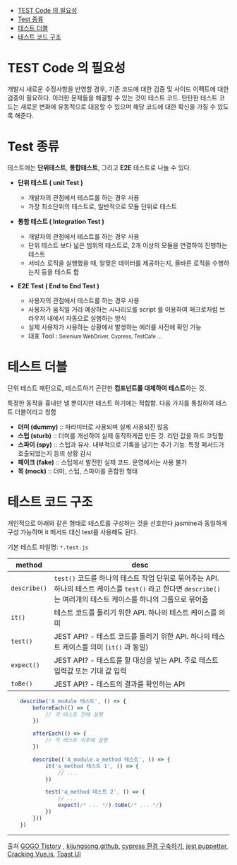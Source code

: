 - [TEST Code 의 필요성](#test-code-의-필요성)
- [Test 종류](#test-종류)
- [테스트 더블](#테스트-더블)
- [테스트 코드 구조](#테스트-코드-구조)

# TEST Code 의 필요성

개발시 새로운 수정사항을 반영할 경우, 기존 코드에 대한 검증 및 사이드 이펙트에 대한 검증이 필요하다. 이러한 문제들을 해결할 수 있는 것이 테스트 코드. 탄탄한 테스트 코드는 새로운 변화에 유동적으로 대응할 수 있으며 해당 코드에 대한 확신을 가질 수 있도록 해준다.

# Test 종류

테스트에는 **단위테스트**, **통합테스트**, 그리고 **E2E** 테스트로 나눌 수 있다.

* **단위 테스트 ( unit Test )**
  * 개발자의 관점에서 테스트를 하는 경우 사용
  * 가장 최소단위의 테스트로, 일반적으로 모듈 단위로 테스트

* **통합 테스트 ( Integration Test )**
  * 개발자의 관점에서 테스트를 하는 경우 사용
  * 단위 테스트 보다 넓은 범위의 테스트로, 2개 이상의 모듈을 연결하여 진행하는 테스트
  * 서비스 로직을 실행했을 때, 알맞은 데이터를 제공하는지, 올바른 로직을 수행하는지 등을 테스트 함

* **E2E Test ( End to End Test )** 
  * 사용자의 관점에서 테스트를 하는 경우 사용
  * 사용자가 움직일 거라 예상하는 시나리오를 script 를 이용하여 매크로처럼 브라우저 내에서 자동으로 실행하는 방식
  * 실제 사용자가 사용하는 상황에서 발생하는 에러를 사전에 확인 가능
  * 대표 Tool : <small>Selenium WebDriver, Cypress, TestCafe ...</small>

# 테스트 더블

단위 테스트 패턴으로, 테스트하기 곤란한 **컴포넌트를 대체하여 테스트**하는 것.

특정한 동작을 흉내만 낼 뿐이지만 테스트 하기에는 적합함. 다음 가지를 통칭하여 테스트 더블이라고 칭함

* **더미 (dummy)** :: 파라미터로 사용되며 실제 사용되진 않음
* **스텁 (sturb)** :: 더미를 개선하여 실제 동작하게끔 만든 것. 리턴 값을 하드 코딩함
* **스파이 (spy)** :: 스텁과 유사. 내부적으로 기록을 남기는 추가 기능. 특정 메서드가 호출되었는지 등의 상황 감시
* **페이크 (fake)** :: 스텁에서 발전한 실제 코드. 운영에서는 사용 불가
* **목 (mock)** :: 더미, 스텁, 스파이를 혼합한 형태


# 테스트 코드 구조

개인적으로 아래와 같은 형태로 테스트를 구성하는 것을 선호한다 jasmine과 동일하게 구성 가능하며 it 메서드 대신 test를 사용해도 된다.

기본 테스트 파일명: `*.test.js`

| method       | desc                                                                                                                                                                   |
| ------------ | ---------------------------------------------------------------------------------------------------------------------------------------------------------------------- |
| `describe()` | `test()` 코드를 하나의 테스트 작업 단위로 묶어주는 API.<br>하나의 테스트 케이스를 `test()` 라고 한다면 `describe()` 는 여러개의 테스트 케이스를 하나의 그룹으로 묶어줌 |
| `it()`       | 테스트 코드를 돌리기 위한 API. 하나의 테스트 케이스를 의미                                                                                                             |
| `test()`     | JEST API? - 테스트 코드를 돌리기 위한 API. 하나의 테스트 케이스를 의미 (`it()` 과 동일)                                                                                                           |
| `expect()`   | JEST API? - 테스트를 할 대상을 넣는 API. 주로 테스트 입력값 또는 기대 값 입력                                                                                                      |
| `toBe()`     | JEST API? - 테스트의 결과를 확인하는 API                                                                                                                                           |




```js 
    describe('A_module 테스트', () => {
        beforeEach(() => {
            // 각 테스트 전에 실행
        })

        afterEach(() => {
            // 각 테스트 이후에 실행
        })

        describe(('A_module.a_method 테스트', () => {
            it('a_method 테스트 1', () => {
                // ...
            })

            test('a_method 테스트 2', () => {
                // ...
                expect(/* ... */).toBe(/* ... */)
            })
        }))
    })
```

-------------
출처
[GOGO Tistory](https://gogomalibu.tistory.com/138) , 
[kijungsong.github](https://kijungsong.github.io/2020/04/15/javascript-test-jasmine/), 
[cypress 환경 구축하기](https://class101.dev/ko/blog/2020/06/24/han/),
[jest puppetter](https://www.loginradius.com/blog/async/e2e-testing-with-jest-puppeteer/),
[Cracking Vue.js](https://joshua1988.github.io/vue-camp/testing/jest-testing.html#jest-api),
[Toast UI](https://ui.toast.com/fe-guide/ko_TEST#%EC%9E%90%EB%B0%94%EC%8A%A4%ED%81%AC%EB%A6%BD%ED%8A%B8-%ED%85%8C%EC%8A%A4%ED%8A%B8-%EB%8F%84%EA%B5%AC)
